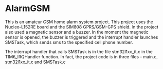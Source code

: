 # AlarmGSM

This is an amateur GSM home alarm system project. This project uses the Nucleo-L152RE board and the SIM808 GPRS/GSM-GPS shield.
In the project also used a magnetic sensor and a buzzer. In the moment the magnetic sensor is opened, the buzzer is triggered and the interrupt handler launches SMSTask, 
which sends sms to the specified cell phone number.

The interrupt handler that calls SMSTask is in the file stm32l1xx_it.c in the TIM6_IRQHandler function. 
In fact, the project code is in three files - main.c, stm32l1xx_it.c and SMSTask.c
